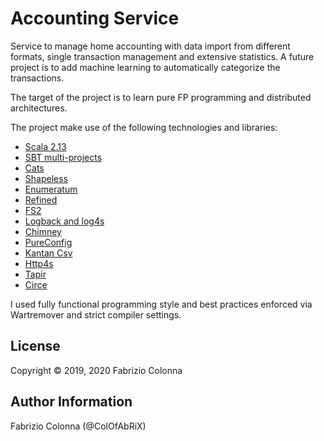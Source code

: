 # Accounting Service

Service to manage home accounting with data import from different formats, single transaction
management and extensive statistics. A future project is to add machine learning to automatically
categorize the transactions.

The target of the project is to learn pure FP programming and distributed architectures.

The project make use of the following technologies and libraries:

* [Scala 2.13](https://www.scala-lang.org)
* [SBT multi-projects](https://www.scala-sbt.org/)
* [Cats](https://typelevel.org/cats/)
* [Shapeless](https://github.com/milessabin/shapeless)
* [Enumeratum](https://github.com/lloydmeta/enumeratum)
* [Refined](https://github.com/fthomas/refined)
* [FS2](https://github.com/functional-streams-for-scala/fs2)
* [Logback and log4s](https://github.com/Log4s/log4s)
* [Chimney](https://scalalandio.github.io/chimney/)
* [PureConfig](https://pureconfig.github.io/)
* [Kantan Csv](https://nrinaudo.github.io/kantan.csv/)
* [Http4s](https://http4s.org/)
* [Tapir](https://github.com/softwaremill/tapir)
* [Circe](https://circe.github.io/circe/)

I used fully functional programming style and best practices enforced via Wartremover and strict compiler settings.

## License

Copyright &copy; 2019, 2020 Fabrizio Colonna

## Author Information

Fabrizio Colonna (@ColOfAbRiX)
